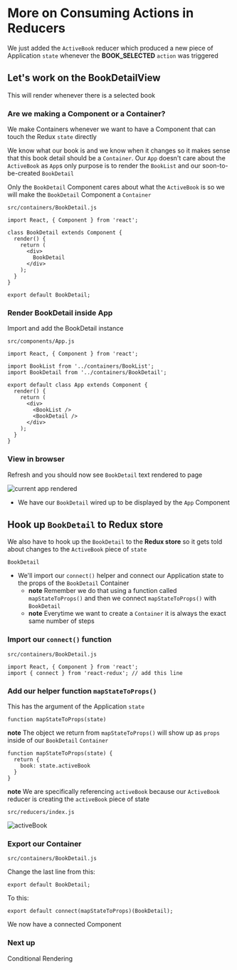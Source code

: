 # More on Consuming Actions in Reducers
We just added the `ActiveBook` reducer which produced a new piece of Application `state` whenever the **BOOK_SELECTED** `action` was triggered

## Let's work on the BookDetailView
This will render whenever there is a selected book

### Are we making a Component or a Container?
We make Containers whenever we want to have a Component that can touch the Redux `state` directly

We know what our book is and we know when it changes so it makes sense that this book detail should be a `Container`. Our `App` doesn't care about the `ActiveBook` as `App`s only purpose is to render the `BookList` and our soon-to-be-created `BookDetail`

Only the `BookDetail` Component cares about what the `ActiveBook` is so we will make the `BookDetail` Component a `Container`

`src/containers/BookDetail.js`

```
import React, { Component } from 'react';

class BookDetail extends Component {
  render() {
    return (
      <div>
        BookDetail
      </div>
    );
  }
}

export default BookDetail;
```

### Render BookDetail inside App
Import and add the BookDetail instance

`src/components/App.js`

```
import React, { Component } from 'react';

import BookList from '../containers/BookList';
import BookDetail from '../containers/BookDetail';

export default class App extends Component {
  render() {
    return (
      <div>
        <BookList />
        <BookDetail />
      </div>
    );
  }
}
```

### View in browser
Refresh and you should now see `BookDetail` text rendered to page

![current app rendered](https://i.imgur.com/2lE9TBS.png)

* We have our `BookDetail` wired up to be displayed by the `App` Component

## Hook up `BookDetail` to Redux store
We also have to hook up the `BookDetail` to the **Redux store** so it gets told about changes to the `ActiveBook` piece of `state`

`BookDetail`

* We'll import our `connect()` helper and connect our Application state to the props of the `BookDetail` Container
  - **note** Remember we do that using a function called `mapStateToProps()` and then we connect `mapStateToProps()` with `BookDetail`
  - **note** Everytime we want to create a `Container` it is always the exact same number of steps

### Import our `connect()` function

`src/containers/BookDetail.js`

```
import React, { Component } from 'react';
import { connect } from 'react-redux'; // add this line
```

### Add our helper function `mapStateToProps()`
This has the argument of the Application `state`

`function mapStateToProps(state)`

**note** The object we return from `mapStateToProps()` will show up as `props` inside of our `BookDetail` `Container`

```
function mapStateToProps(state) {
  return {
    book: state.activeBook
  }
}
```

**note** We are specifically referencing `activeBook` because our `ActiveBook` reducer is creating the `activeBook` piece of state

`src/reducers/index.js`

![activeBook](https://i.imgur.com/FDgnGgX.png)

### Export our Container
`src/containers/BookDetail.js`

Change the last line from this:

`export default BookDetail;`

To this:

`export default connect(mapStateToProps)(BookDetail);`

We now have a connected Component

### Next up
Conditional Rendering
